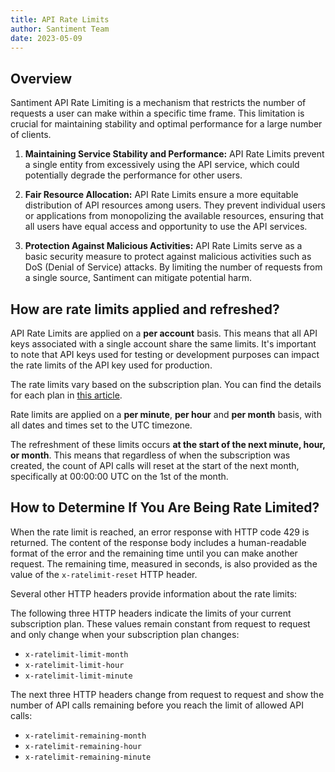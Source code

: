 ```yaml
---
title: API Rate Limits
author: Santiment Team
date: 2023-05-09
---
```


## Overview

Santiment API Rate Limiting is a mechanism that restricts the number of requests a user can make within a specific time frame. This limitation is crucial for maintaining stability and optimal performance for a large number of clients. 

1. **Maintaining Service Stability and Performance:** API Rate Limits prevent a single entity from excessively using the API service, which could potentially degrade the performance for other users.

2. **Fair Resource Allocation:** API Rate Limits ensure a more equitable distribution of API resources among users. They prevent individual users or applications from monopolizing the available resources, ensuring that all users have equal access and opportunity to use the API services.

3. **Protection Against Malicious Activities:** API Rate Limits serve as a basic security measure to protect against malicious activities such as DoS (Denial of Service) attacks. By limiting the number of requests from a single source, Santiment can mitigate potential harm.

## How are rate limits applied and refreshed?

API Rate Limits are applied on a **per account** basis. This means that all API keys associated with a single account share the same limits. It's important to note that API keys used for testing or development purposes can impact the rate limits of the API key used for production. 

The rate limits vary based on the subscription plan. You can find the details for each plan in [this article](/products-and-plans/access-plans/sanapi/). 

Rate limits are applied on a **per minute**, **per hour** and **per month** basis, with all dates and times set to the UTC timezone. 

The refreshment of these limits occurs **at the start of the next minute, hour, or month**. This means that regardless of when the subscription was created, the count of API calls will reset at the start of the next month, specifically at 00:00:00 UTC on the 1st of the month. 

## How to Determine If You Are Being Rate Limited?

When the rate limit is reached, an error response with HTTP code 429 is returned. The content of the response body includes a human-readable format of the error and the remaining time until you can make another request. The remaining time, measured in seconds, is also provided as the value of the `x-ratelimit-reset` HTTP header.

Several other HTTP headers provide information about the rate limits:

The following three HTTP headers indicate the limits of your current subscription plan. These values remain constant from request to request and only change when your subscription plan changes:

- `x-ratelimit-limit-month`
- `x-ratelimit-limit-hour`
- `x-ratelimit-limit-minute`

The next three HTTP headers change from request to request and show the number of API calls remaining before you reach the limit of allowed API calls:

- `x-ratelimit-remaining-month`
- `x-ratelimit-remaining-hour`
- `x-ratelimit-remaining-minute`

